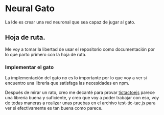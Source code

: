 # Neural Gato
La Ide es crear una red neuronal que sea capaz de jugar al gato.

## Hoja de ruta.

Me voy a tomar la libertad de usar el repositorio como documentación por lo que parto primero con la hoja de ruta.

### Implementar el gato
La implementación del gato no es lo importante por lo que voy a ver si encuentro una librería que satisfaga las necesidades en npm.

Después de mirar un rato, creo me decanté para provar [tictactoejs](https://www.npmjs.com/package/tictactoejs) parece una librería buena y suficiente, y creo que voy a poder trabajar con eso, voy de todas maneras a realizar unas pruebas en el archivo test-tic-tac.js para ver si efectivamente es tan buena como parece.

 